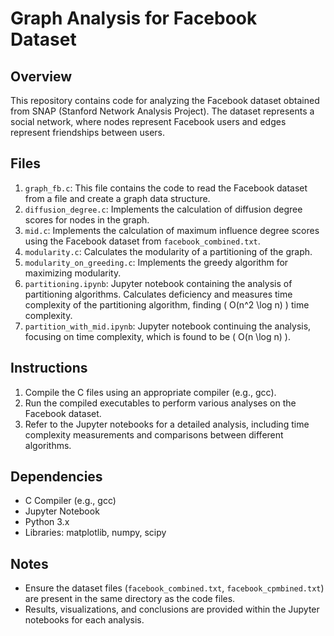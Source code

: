 # Graph Analysis for Facebook Dataset

## Overview
This repository contains code for analyzing the Facebook dataset obtained from SNAP (Stanford Network Analysis Project). The dataset represents a social network, where nodes represent Facebook users and edges represent friendships between users.

## Files
1. `graph_fb.c`: This file contains the code to read the Facebook dataset from a file and create a graph data structure.
2. `diffusion_degree.c`: Implements the calculation of diffusion degree scores for nodes in the graph.
3. `mid.c`: Implements the calculation of maximum influence degree scores using the Facebook dataset from `facebook_combined.txt`.
4. `modularity.c`: Calculates the modularity of a partitioning of the graph.
5. `modularity_on_greeding.c`: Implements the greedy algorithm for maximizing modularity.
6. `partitioning.ipynb`: Jupyter notebook containing the analysis of partitioning algorithms. Calculates deficiency and measures time complexity of the partitioning algorithm, finding \( O(n^2 \log n) \) time complexity.
7. `partition_with_mid.ipynb`: Jupyter notebook continuing the analysis, focusing on time complexity, which is found to be \( O(n \log n) \).

## Instructions
1. Compile the C files using an appropriate compiler (e.g., gcc).
2. Run the compiled executables to perform various analyses on the Facebook dataset.
3. Refer to the Jupyter notebooks for a detailed analysis, including time complexity measurements and comparisons between different algorithms.

## Dependencies
- C Compiler (e.g., gcc)
- Jupyter Notebook
- Python 3.x
- Libraries: matplotlib, numpy, scipy

## Notes
- Ensure the dataset files (`facebook_combined.txt`, `facebook_cpmbined.txt`) are present in the same directory as the code files.
- Results, visualizations, and conclusions are provided within the Jupyter notebooks for each analysis.
